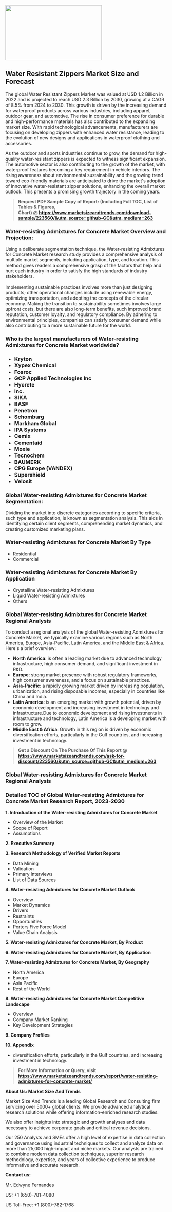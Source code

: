 <p><img class="alignnone size-medium wp-image-20088" src="https://ffe5etoiles.com/wp-content/uploads/2024/12/MST1-300x171.png" alt="" width="300" height="171" /></p><h2>Water Resistant Zippers Market Size and Forecast</h2><p>The global Water Resistant Zippers Market was valued at USD 1.2 Billion in 2022 and is projected to reach USD 2.3 Billion by 2030, growing at a CAGR of 8.5% from 2024 to 2030. This growth is driven by the increasing demand for waterproof products across various industries, including apparel, outdoor gear, and automotive. The rise in consumer preference for durable and high-performance materials has also contributed to the expanding market size. With rapid technological advancements, manufacturers are focusing on developing zippers with enhanced water resistance, leading to the evolution of new designs and applications in waterproof clothing and accessories.</p><p>As the outdoor and sports industries continue to grow, the demand for high-quality water-resistant zippers is expected to witness significant expansion. The automotive sector is also contributing to the growth of the market, with waterproof features becoming a key requirement in vehicle interiors. The rising awareness about environmental sustainability and the growing trend toward eco-friendly materials are anticipated to drive the market's adoption of innovative water-resistant zipper solutions, enhancing the overall market outlook. This presents a promising growth trajectory in the coming years.</p></p><blockquote id="" class=""><strong>Request PDF Sample Copy of Report: (Including Full TOC, List of Tables &amp; Figures, Chart)&nbsp;@&nbsp;<strong><a href="https://www.marketsizeandtrends.com/download-sample/223560/&utm_source=github-GC&utm_medium=263" target="_blank">https://www.marketsizeandtrends.com/download-sample/223560/&utm_source=github-GC&utm_medium=263</a></strong></strong></blockquote><h3 id="" class="">Water-resisting Admixtures for Concrete Market&nbsp;Overview and Projection:</h3><p id="" class="">Using a deliberate segmentation technique, the Water-resisting Admixtures for Concrete Market research study provides a comprehensive analysis of multiple market segments, including application, type, and location. This method gives readers a comprehensive grasp of the factors that help and hurt each industry in order to satisfy the high standards of industry stakeholders. <br /> <br />Implementing sustainable practices involves more than just designing products; other operational changes include using renewable energy, optimizing transportation, and adopting the concepts of the circular economy. Making the transition to sustainability sometimes involves large upfront costs, but there are also long-term benefits, such improved brand reputation, customer loyalty, and regulatory compliance. By adhering to environmental principles, companies can satisfy consumer demand while also contributing to a more sustainable future for the world.</p><h3 id="" class="">Who is the largest manufacturers of&nbsp;Water-resisting Admixtures for Concrete Market worldwide?</h3><h3 class=""><p><ul><li>Kryton </li><li> Xypex Chemical </li><li> Fosroc </li><li> GCP Applied Technologies Inc </li><li> Hycrete </li><li> Inc. </li><li> SIKA </li><li> BASF </li><li> Penetron </li><li> Schomburg </li><li> Markham Global </li><li> IPA Systems </li><li> Cemix </li><li> Cementaid </li><li> Moxie </li><li> Tecnochem </li><li> BAUMERK </li><li> CPG Europe (VANDEX) </li><li> Supershield </li><li> Velosit</li></ul></p></h3><h3 id="" class="">Global&nbsp;Water-resisting Admixtures for Concrete Market Segmentation:</h3><p id="" class="">Dividing the market into discrete categories according to specific criteria, such type and application, is known as segmentation analysis. This aids in identifying certain client segments, comprehending market dynamics, and creating customized marketing plans.</p><h3 id="" class="">Water-resisting Admixtures for Concrete Market&nbsp;By Type</h3><p><p><ul><li>Residential</li><li> Commercial</p></li></ul></p></p><h3 id="" class="">Water-resisting Admixtures for Concrete Market&nbsp;By Application</h3><p class=""><p><ul><li>Crystalline Water-resisting Admixtures</li><li> Liquid Water-resisting Admixtures</li><li> Others</li></ul></p></p><h3 id="" class="">Global Water-resisting Admixtures for Concrete Market Regional Analysis</h3><p id="" class="">To conduct a regional analysis of the global Water-resisting Admixtures for Concrete Market, we typically examine various regions such as North America, Europe, Asia-Pacific, Latin America, and the Middle East &amp; Africa. Here's a brief overview:</p><ul><li><strong>North America</strong>: is often a leading market due to advanced technology infrastructure, high consumer demand, and significant investment in R&amp;D.</li><li><strong>Europe</strong>: strong market presence with robust regulatory frameworks, high consumer awareness, and a focus on sustainable practices.</li><li><strong>Asia-Pacific</strong>: a rapidly growing market driven by increasing population, urbanization, and rising disposable incomes, especially in countries like China and India.</li><li><strong>Latin America</strong>: is an emerging market with growth potential, driven by economic development and increasing investment in technology and infrastructure.Due to economic development and rising investments in infrastructure and technology, Latin America is a developing market with room to grow.</li><li><strong>Middle East &amp; Africa</strong>: Growth in this region is driven by economic diversification efforts, particularly in the Gulf countries, and increasing investment in technology.</li></ul><blockquote id="" class=""><strong>Get a Discount On The Purchase Of This Report @ <strong><a href="https://www.marketsizeandtrends.com/ask-for-discount/223560/&utm_source=github-GC&utm_medium=263" target="_blank">https://www.marketsizeandtrends.com/ask-for-discount/223560/&utm_source=github-GC&utm_medium=263</a></strong></strong></blockquote><h3 id="" class="">Global Water-resisting Admixtures for Concrete Market Regional Analysis</h3><h3 id="" class="">Detailed TOC of Global Water-resisting Admixtures for Concrete Market Research Report, 2023-2030</h3><p id="" class=""><strong>1. Introduction of the Water-resisting Admixtures for Concrete Market</strong></p><ul><li>Overview of the Market</li><li>Scope of Report</li><li>Assumptions</li></ul><p id="" class=""><strong>2. Executive Summary</strong></p><p id="" class=""><strong>3. Research Methodology of Verified Market Reports</strong></p><ul><li>Data Mining</li><li>Validation</li><li>Primary Interviews</li><li>List of Data Sources</li></ul><p id="" class=""><strong>4. Water-resisting Admixtures for Concrete Market Outlook</strong></p><ul><li>Overview</li><li>Market Dynamics</li><li>Drivers</li><li>Restraints</li><li>Opportunities</li><li>Porters Five Force Model</li><li>Value Chain Analysis</li></ul><p id="" class=""><strong>5. Water-resisting Admixtures for Concrete Market, By Product</strong></p><p id="" class=""><strong>6. Water-resisting Admixtures for Concrete Market, By Application</strong></p><p id="" class=""><strong>7. Water-resisting Admixtures for Concrete Market, By Geography</strong></p><ul><li>North America</li><li>Europe</li><li>Asia Pacific</li><li>Rest of the World</li></ul><p id="" class=""><strong>8. Water-resisting Admixtures for Concrete Market Competitive Landscape</strong></p><ul><li>Overview</li><li>Company Market Ranking</li><li>Key Development Strategies</li></ul><p id="" class=""><strong>9. Company Profiles</strong></p><p id="" class=""><strong>10. Appendix</strong></p><ul><li>diversification efforts, particularly in the Gulf countries, and increasing investment in technology.</li></ul><blockquote id="" class=""><strong>For More Information or Query, visit <strong><strong><a href="https://www.marketsizeandtrends.com/report/water-resisting-admixtures-for-concrete-market/" target="_blank">https://www.marketsizeandtrends.com/report/water-resisting-admixtures-for-concrete-market/</a></strong></strong></strong></blockquote><p id="" class=""><strong>About Us: Market Size And Trends</strong></p><p id="" class="">Market Size And Trends is a leading Global Research and Consulting firm servicing over 5000+ global clients. We provide advanced analytical research solutions while offering information-enriched research studies.</p><p id="" class="">We also offer insights into strategic and growth analyses and data necessary to achieve corporate goals and critical revenue decisions.</p><p id="" class="">Our 250 Analysts and SMEs offer a high level of expertise in data collection and governance using industrial techniques to collect and analyze data on more than 25,000 high-impact and niche markets. Our analysts are trained to combine modern data collection techniques, superior research methodology, expertise, and years of collective experience to produce informative and accurate research.</p><p id="" class=""><strong>Contact us:</strong></p><p id="" class="">Mr. Edwyne Fernandes</p><p id="" class="">US: +1 (650)-781-4080</p><p id="" class="">US Toll-Free: +1 (800)-782-1768</p>
